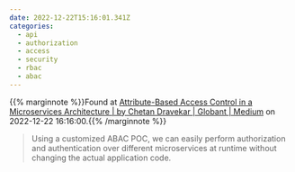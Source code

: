 ```yaml
---
date: 2022-12-22T15:16:01.341Z
categories:
  - api
  - authorization
  - access
  - security
  - rbac
  - abac
---
```

{{% marginnote %}}Found at [Attribute-Based Access Control in a Microservices Architecture | by Chetan Dravekar | Globant | Medium](https://medium.com/globant/attribute-based-access-control-in-a-microservices-architecture-7c68f633b2d3) on 2022-12-22 16:16:00.{{% /marginnote %}}

> Using a customized ABAC POC, we can easily perform authorization and authentication over different microservices at runtime without changing the actual application code.

